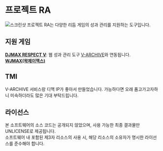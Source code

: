 # 프로젝트 RA
![스크린샷](https://cdn.lunatica.kr/project_ra/bfd0cbca-0fc7-4116-8649-4dc6e02c90df.png)
프로젝트 RA는 다양한 리듬 게임의 성과 관리를 지원하는 도구입니다.

## 지원 게임
**[DJMAX RESPECT V](https://store.steampowered.com/app/960170/DJMAX_RESPECT_V/)**: 웹 성과 관리 도구 [V-ARCHIVE](https://v-archive.net)와 연동됩니다.    
**[WJMAX(왁제이맥스)](https://waktaverse.games/gameDetail/wjmax/)**

## TMI
V-ARCHIVE 서비스랑 디맥 IP가 좋아서 만들었습니다. 가능하다면 오래 품고가고자하니 미숙하더라도 많은 기대 부탁드립니다.

## 라이선스
본 소프트웨어의 소스 코드는 공개되지 않았으며, 사용 가능한 최종 결과물만 UNLICENSE로 제공됩니다.  
소프트웨어 내 포함된 제3자 리소스의 사용 시, 해당 리소스의 소유자가 명시한 라이선스를 준수해야 합니다.
